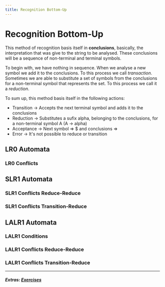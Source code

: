 ```yaml
---
title: Recognition Bottom-Up
---
```

# Recognition Bottom-Up

This method of recognition basis itself in **conclusions**, basically, the interpretation that was give to the string to be analysed. These conclusions will be a sequence of non-terminal and terminal symbols.

To begin with, we have nothing in sequence. When we analyse a new symbol we add it to the conclusions. To this process we call _transaction_. Sometimes we are able to substitute a set of symbols from the conclusions for a non-terminal symbol that represents the set. To this process we call it a _reduction_.

To sum up, this method basis itself in the following actions:
- Transition -> Accepts the next terminal symbol and adds it to the conclusions
- Reduction -> Substitutes a sufix alpha, belonging to the conclusions, for a non-terminal symbol A (A -> alpha)
- Acceptance -> Next symbol => $ and conclusions => <axiom>
- Error -> It's not possible to reduce or transition

## LR0 Automata 

### LR0 Conflicts

## SLR1 Automata

### SLR1 Conflicts Reduce-Reduce

### SLR1 Conflicts Transition-Reduce

## LALR1 Automata

### LALR1 Conditions

### LALR1 Conflicts Reduce-Reduce

### LALR1 Conflicts Transition-Reduce

<hr></hr>

##### Extras: [Exercises](exercises.md)
